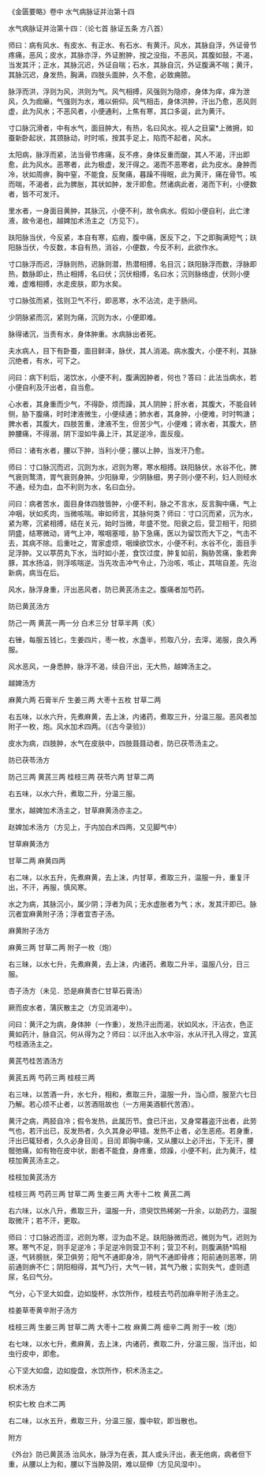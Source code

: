 《金匮要略》卷中 水气病脉证并治第十四

水气病脉证并治第十四：（论七首 脉证五条 方八首） 

师曰：病有风水、有皮水、有正水、有石水、有黄汗。风水，其脉自浮，外证骨节疼痛，恶风；皮水，其脉亦浮，外证胕肿，按之没指，不恶风，其腹如鼓，不渴，当发其汗；正水，其脉沉迟，外证自喘；石水，其脉自沉，外证腹满不喘；黄汗，其脉沉迟，身发热，胸满，四肢头面肿，久不愈，必致痈脓。

脉浮而洪，浮则为风，洪则为气。风气相搏，风强则为隐疹，身体为痒，痒为泄风，久为痂癞，气强则为水，难以俯仰。风气相击，身体洪肿，汗出乃愈，恶风则虚，此为风水；不恶风者，小便通利，上焦有寒，其口多诞，此为黄汗。

寸口脉沉滑者，中有水气，面目肿大，有热，名曰风水。视人之目窠*上微拥，如蚕新卧起状，其颈脉动，时时咳，按其手足上，陷而不起者，风水。

太阳病，脉浮而紧，法当骨节疼痛，反不疼，身体反重而酸，其人不渴，汗出即愈，此为风水。恶寒者，此为极虚，发汗得之。渴而不恶寒者，此为皮水。身肿而冷，状如周痹，胸中窒，不能食，反聚痛，暮躁不得眠，此为黄汗，痛在骨节。咳而喘，不渴者，此为脾胀，其状如肿，发汗即愈。然诸病此者，渴而下利，小便数者，皆不可发汗。

里水者，一身面目黄肿，其脉沉，小便不利，故令病水。假如小便自利，此亡津液，故令渴也，越婢加术汤主之（方见下）。

趺阳脉当伏，今反紧，本自有寒，疝瘕，腹中痛，医反下之，下之即胸满短气；趺阳脉当伏，今反数，本自有热，消谷，小便数，今反不利，此欲作水。

寸口脉浮而迟，浮脉则热，迟脉则潜，热潜相搏，名目沉；趺阳脉浮而数，浮脉即热，数脉即止，热止相搏，名曰伏；沉伏相搏，名曰水；沉则脉络虚，伏则小便难，虚难相搏，水走皮肤，即为水矣。

寸口脉弦而紧，弦则卫气不行，即恶寒，水不沾流，走于肠间。

少阴脉紧而沉，紧则为痛，沉则为水，小便即难。

脉得诸沉，当责有水，身体肿重。水病脉出者死。

夫水病人，目下有卧蚕，面目鲜泽，脉伏，其人消渴。病水腹大，小便不利，其脉沉绝者，有水，可下之。

问曰：病下利后，渴饮水，小便不利，腹满因肿者，何也？答曰：此法当病水，若小便自利及汗出者，自当愈。

心水者，其身重而少气，不得卧，烦而躁，其人阴肿；肝水者，其腹大，不能自转侧，胁下腹痛，时时津液微生，小便续通；肺水者，其身肿，小便难，时时鸭溏；脾水者，其腹大，四肢苦重，津液不生，但苦少气，小便难；肾水者，其腹大，脐肿腰痛，不得溺，阴下湿如牛鼻上汗，其足逆冷，面反瘦。

师曰：诸有水者，腰以下肿，当利小便；腰以上肿，当发汗乃愈。

师曰：寸口脉沉而迟，沉则为水，迟则为寒，寒水相搏。趺阳脉伏，水谷不化，脾气衰则鹜清，胃气衰则身肿。少阳脉卑，少阴脉细，男子则小便不利，妇人则经水不通，经为血，血不利则为水，名曰血分。

问曰：病者苦水，面目身体四肢皆肿，小便不利，脉之不言水，反言胸中痛，气上冲咽，状如炙肉，当微咳喘。审如师言，其脉何类？师曰：寸口沉而紧，沉为水，紧为寒，沉紧相搏，结在关元，始时当微，年盛不觉。阳衰之后，营卫相干，阳损阴盛，结寒微动，肾气上冲，喉咽塞噎，胁下急痛，医以为留饮而大下之，气击不去，其病不除。后重吐之，胃家虚烦，咽燥欲饮水，小便不利，水谷不化，面目手足浮肿。又以葶苈丸下水，当时如小差，食饮过度，肿复如前，胸胁苦痛，象若奔豚，其水扬溢，则浮咳喘逆。当先攻击冲气令止，乃治咳，咳止，其喘自差。先治新病，病当在后。

风水，脉浮身重，汗出恶风者，防已黄芪汤主之。腹痛者加芍药。

防已黄芪汤方

防己一两 黄芪一两一分 白术三分 甘草半两（炙）

右锉，每服五钱匕，生姜四片，枣一枚，水盏半，煎取八分，去滓，渴服，良久再服。

风水恶风，一身悉肿，脉浮不渴，续自汗出，无大热，越婢汤主之。

越婢汤方

麻黄六两 石膏半斤 生姜三两 大枣十五枚 甘草二两

右五味，以水六升，先煮麻黄，去上沫，内诸药，煮取三升，分温三服。恶风者加附子一枚，炮。风水加术四两。（《古今录验》）

皮水为病，四肢肿，水气在皮肤中，四肢聂聂动者，防已茯苓汤主之。

防已茯苓汤方

防己三两 黄芪三两 桂枝三两 茯苓六两 甘草二两

右五味，以水六升，煮取二升，分温三服。

里水，越婢加术汤主之，甘草麻黄汤亦主之。

赵婢加术汤方（方见上，于内加白术四两，又见脚气中）

甘草麻黄汤方

甘草二两 麻黄四两

右二味，以水五升，先煮麻黄，去上沫，内甘草，煮取三升，温服一升，重复汗出，不汗，再服，慎风寒。

水之为病，其脉沉小，属少阴；浮者为风；无水虚胀者为气；水，发其汗即已。脉沉者宜麻黄附子汤；浮者宜杏子汤。

麻黄附子汤方

麻黄三两 甘草二两 附子一枚（炮）

右三昧，以水七升，先煮麻黄，去上沫，内诸药，煮取二升半，温服八分，日三服。

杏子汤方（未见．恐是麻黄杏仁甘草石膏汤）

厥而皮水者，蒲灰散主之（方见消渴中）。

问曰：黄汗之为病，身体肿（一作重），发热汗出而渴，状如风水，汗沾衣，色正黄如药汁，脉自沉，何从得为之？师曰：以汗出入水中浴，水从汗孔入得之，宜芪芍桂酒汤主之。

黄芪芍桂苦酒汤方

黄芪五两 芍药三两 桂枝三两

右三味，以苦酒一升，水七升，相和，煮取三升，温服一升，当心烦，服至六七日乃解。若心烦不止者，以苦酒阻故也（一方用美酒额代苦酒）。

黄汗之病，两胫自冷；假令发热，此属历节。食已汗出，又身常暮盗汗出者，此劳气也，若汗出已，反发热者，久久其身必甲错。发热不止者，必生恶疮。若身重，汗出已辄轻者，久久必身目闰 。目闰 即胸中痛，又从腰以上必汗出，下无汗，腰髋弛痛，如有物在皮中状，剧者不能食，身疼重，烦躁，小便不利，此为黄汗，桂枝加黄芪汤主之。

桂枝加黄芪汤方

桂枝三两 芍药三两 甘草二两 生姜三两 大枣十二枚 黄芪二两

右六味，以水八升，煮取三升，温服一升，须臾饮热稀粥一升余，以助药力，温服取微汗；若不汗，更取。

师曰：寸口脉迟而涩，迟则为寒，涩为血不足。趺阳脉微而迟，微则为气，迟则为寒。寒气不足，则手足逆冷；手足逆冷则营卫不利；营卫不利，则腹满肠*鸣相逐，气转膀胱，荣卫俱劳；阳气不通即身冷，阴气不通即骨疼；阳前通则恶寒，阴前通则痹不仁；阴阳相得，其气乃行，大气一转，其气乃散；实则失气，虚则遗尿，名曰气分。

气分，心下坚大如盘，边如旋杯，水饮所作，桂枝去芍药加麻辛附子汤主之。

桂姜草枣黄辛附子汤方

桂枝三两 生姜三两 甘草二两 大枣十二枚 麻黄二两 细辛二两 附于一枚（炮）

右七味，以水七升，煮麻黄，去上沫，内诸药，煮取二升，分温三服，当汗出，如虫行皮中，即愈。

心下坚大如盘，边如旋盘，水饮所作，枳术汤主之。

枳术汤方

枳实七枚 白术二两

右二味，以水五升，煮取三升，分温三服，腹中软，即当散也。

附方

《外台》防已黄芪汤 治风水，脉浮为在表，其人或头汗出，表无他病，病者但下重，从腰以上为和，腰以下当肿及阴，难以屈伸（方见风湿中）。


